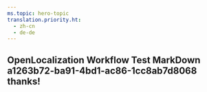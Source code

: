 ```yaml
---
ms.topic: hero-topic
translation.priority.ht: 
  - zh-cn
  - de-de
---
```

## OpenLocalization Workflow Test MarkDown a1263b72-ba91-4bd1-ac86-1cc8ab7d8068 thanks!
